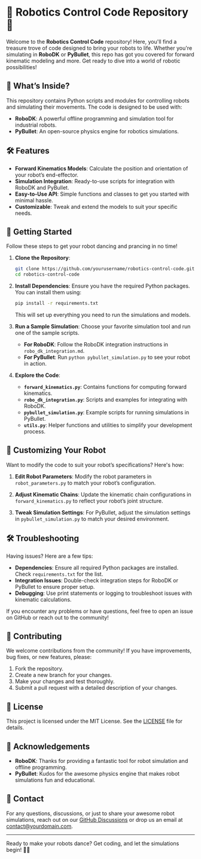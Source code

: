 

# 🦾 Robotics Control Code Repository 🚀

Welcome to the **Robotics Control Code** repository! Here, you'll find a treasure trove of code designed to bring your robots to life. Whether you're simulating in **RoboDK** or **PyBullet**, this repo has got you covered for forward kinematic modeling and more. Get ready to dive into a world of robotic possibilities!

## 🎯 What’s Inside?

This repository contains Python scripts and modules for controlling robots and simulating their movements. The code is designed to be used with:

- **RoboDK**: A powerful offline programming and simulation tool for industrial robots.
- **PyBullet**: An open-source physics engine for robotics simulations.

## 🛠️ Features

- **Forward Kinematics Models**: Calculate the position and orientation of your robot’s end-effector.
- **Simulation Integration**: Ready-to-use scripts for integration with RoboDK and PyBullet.
- **Easy-to-Use API**: Simple functions and classes to get you started with minimal hassle.
- **Customizable**: Tweak and extend the models to suit your specific needs.

## 🚀 Getting Started

Follow these steps to get your robot dancing and prancing in no time!

1. **Clone the Repository**:
   ```bash
   git clone https://github.com/yourusername/robotics-control-code.git
   cd robotics-control-code
   ```

2. **Install Dependencies**:
   Ensure you have the required Python packages. You can install them using:
   ```bash
   pip install -r requirements.txt
   ```
   This will set up everything you need to run the simulations and models.

3. **Run a Sample Simulation**:
   Choose your favorite simulation tool and run one of the sample scripts.
   - **For RoboDK**: Follow the RoboDK integration instructions in `robo_dk_integration.md`.
   - **For PyBullet**: Run `python pybullet_simulation.py` to see your robot in action.

4. **Explore the Code**:
   - **`forward_kinematics.py`**: Contains functions for computing forward kinematics.
   - **`robo_dk_integration.py`**: Scripts and examples for integrating with RoboDK.
   - **`pybullet_simulation.py`**: Example scripts for running simulations in PyBullet.
   - **`utils.py`**: Helper functions and utilities to simplify your development process.

## 🔧 Customizing Your Robot

Want to modify the code to suit your robot’s specifications? Here's how:

1. **Edit Robot Parameters**:
   Modify the robot parameters in `robot_parameters.py` to match your robot’s configuration.

2. **Adjust Kinematic Chains**:
   Update the kinematic chain configurations in `forward_kinematics.py` to reflect your robot’s joint structure.

3. **Tweak Simulation Settings**:
   For PyBullet, adjust the simulation settings in `pybullet_simulation.py` to match your desired environment.

## 🛠️ Troubleshooting

Having issues? Here are a few tips:

- **Dependencies**: Ensure all required Python packages are installed. Check `requirements.txt` for the list.
- **Integration Issues**: Double-check integration steps for RoboDK or PyBullet to ensure proper setup.
- **Debugging**: Use print statements or logging to troubleshoot issues with kinematic calculations.

If you encounter any problems or have questions, feel free to open an issue on GitHub or reach out to the community!

## 🤝 Contributing

We welcome contributions from the community! If you have improvements, bug fixes, or new features, please:

1. Fork the repository.
2. Create a new branch for your changes.
3. Make your changes and test thoroughly.
4. Submit a pull request with a detailed description of your changes.

## 📄 License

This project is licensed under the MIT License. See the [LICENSE](LICENSE) file for details.

## 🌟 Acknowledgements

- **RoboDK**: Thanks for providing a fantastic tool for robot simulation and offline programming.
- **PyBullet**: Kudos for the awesome physics engine that makes robot simulations fun and educational.

## 💬 Contact

For any questions, discussions, or just to share your awesome robot simulations, reach out on our [GitHub Discussions](https://github.com/kondwani0099/robotics-control-code/discussions) or drop us an email at [contact@yourdomain.com](mailto:contact@lapansiindustries.com).

---

Ready to make your robots dance? Get coding, and let the simulations begin! 🤖💃
